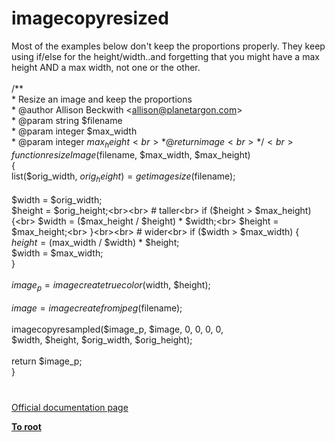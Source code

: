 # imagecopyresized



Most of the examples below don&apos;t keep the proportions properly. They keep using if/else for the height/width..and forgetting that you might have a max height AND a max width, not one or the other.<br><br>/**<br>* Resize an image and keep the proportions<br>* @author Allison Beckwith &lt;allison@planetargon.com&gt;<br>* @param string $filename<br>* @param integer $max_width<br>* @param integer $max_height<br>* @return image<br>*/<br>function resizeImage($filename, $max_width, $max_height)<br>{<br>    list($orig_width, $orig_height) = getimagesize($filename);<br><br>    $width = $orig_width;<br>    $height = $orig_height;<br><br>    # taller<br>    if ($height &gt; $max_height) {<br>        $width = ($max_height / $height) * $width;<br>        $height = $max_height;<br>    }<br><br>    # wider<br>    if ($width &gt; $max_width) {<br>        $height = ($max_width / $width) * $height;<br>        $width = $max_width;<br>    }<br><br>    $image_p = imagecreatetruecolor($width, $height);<br><br>    $image = imagecreatefromjpeg($filename);<br><br>    imagecopyresampled($image_p, $image, 0, 0, 0, 0, <br>                                     $width, $height, $orig_width, $orig_height);<br><br>    return $image_p;<br>}  

#

[Official documentation page](https://www.php.net/manual/en/function.imagecopyresized.php)

**[To root](/README.md)**